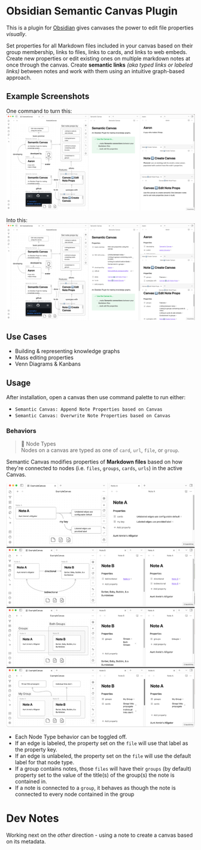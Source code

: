 # Obsidian Semantic Canvas Plugin

This is a plugin for [Obsidian](https://obsidian.md) gives canvases the power to edit file properties *visually*.

Set properties for all Markdown files included in your canvas based on their group membership, links to files, links to cards, and links to web embeds. Create new properties or edit existing ones on multiple markdown notes at once through the canvas. Create **semantic links** *(aka typed links or labeled links)* between notes and work with them using an intuitive graph-based approach.

## Example Screenshots

One command to turn this:
![Before image](assets/before.png)

Into this:
![After image](assets/after.png)

## Use Cases

- Building & representing knowledge graphs
- Mass editing properties
- Venn Diagrams & Kanbans

## Usage

After installation, open a canvas then use command palette to run either:
- `Semantic Canvas: Append Note Properties based on Canvas` 
- `Semantic Canvas: Overwrite Note Properties based on Canvas`

### Behaviors
> 📖 Node Types  
> Nodes on a canvas are typed as one of `card`, `url`, `file`, or `group`. 

Semantic Canvas modifies properties of **Markdown files** based on how they're connected to nodes (i.e. `files`, `groups`, `cards`, `urls`) in the active Canvas.

![Behaviors image](assets/behaviors.png)

- Each Node Type behavior can be toggled off.
- If an edge is labeled, the property set on the `file` will use that label as the property key.
- If an edge is unlabeled, the property set on the `file` will use the default label for that node type.
- If a group contains notes, those `files` will have their `groups` (by default) property set to the value of the title(s) of the group(s) the note is contained in.
- If a note is connected to a `group`, it behaves as though the note is connected to every node contained in the group

# Dev Notes

Working next on the *other* direction - using a note to create a canvas based on its metadata.
